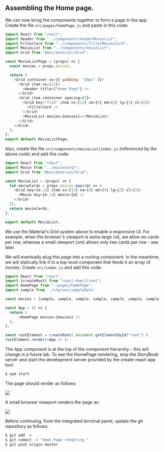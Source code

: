 ## Assembling the Home page.
 
We can now bring the components together to form a page in the app. Create the file `src/pages/homePage.js` and paste in this code:
~~~js
import React from "react";
import Header from "../components/headerMovieList";
import FilterCard from "../components/filterMoviesCard";
import MovieList from "../components/movieList";
import Grid from "@mui/material/Grid";

const MovieListPage = (props) => {
  const movies = props.movies;

  return (
    <Grid container sx={{ padding: "20px" }}>
      <Grid item xs={12}>
        <Header title={"Home Page"} />
      </Grid>
      <Grid item container spacing={5}>
        <Grid key="find" item xs={12} sm={6} md={4} lg={3} xl={2}>
          <FilterCard />
        </Grid>
        <MovieList movies={movies}></MovieList>
      </Grid>
    </Grid>
  );
};
export default MovieListPage;
~~~
Also, create the file `src/components/movieList/index.js` (referenced by the above code) and add this code:
~~~js
import React from "react";
import Movie from "../movieCard/";
import Grid from "@mui/material/Grid";

const MovieList = (props) => {
  let movieCards = props.movies.map((m) => (
    <Grid key={m.id} item xs={12} sm={6} md={4} lg={3} xl={2}>
      <Movie key={m.id} movie={m} />
    </Grid>
  ));
  return movieCards;
};

export default MovieList;
~~~
We use the Material's Grid system above to enable a responsive UI. For example, when the browser's viewport is extra-large (xl), we allow six cards per row, whereas a small viewport (sm) allows only two cards per row - see later.

We will eventually plug this page into a routing component. In the meantime, we will statically link it to a top-level component that feeds it an array of movies. Create `src/index.js` and add this code:
~~~js
import React from "react";
import {createRoot} from "react-dom/client";
import HomePage from "./pages/homePage";
import sample from './stproes/sampleData'

const movies = [sample, sample, sample, sample, sample, sample, sample];

const App = () => {
  return (
      <HomePage movies={movies} />
  );
};

const rootElement = createRoot( document.getElementById("root") )
rootElement.render(<App /> );
~~~
The App component is at the top of the component hierarchy - this will change in a future lab. To see the HomePage rendering, stop the StoryBook server and start the development server provided by the create-react-app tool:
~~~bash
$ npm start
~~~
The page should render as follows:

![][homepage]

A small browser viewport renders the page as:

![][homepagesm]

Before continuing, from the integrated terminal panel, update the git repository as follows:

~~~bash
$ git add -A
$ git commit -m "Home Page rendering."
$ git push origin master
~~~

[homepage]: ./img/homepage.png
[homepagesm]: ./img/homepagesm.png
